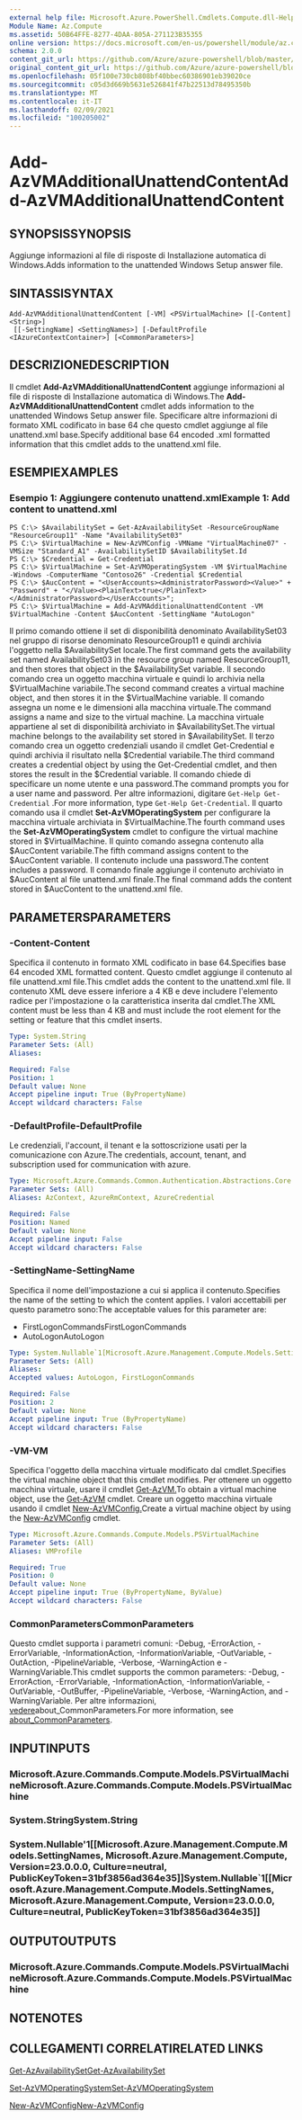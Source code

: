 ```yaml
---
external help file: Microsoft.Azure.PowerShell.Cmdlets.Compute.dll-Help.xml
Module Name: Az.Compute
ms.assetid: 50B64FFE-8277-4DAA-805A-271123B35355
online version: https://docs.microsoft.com/en-us/powershell/module/az.compute/add-azvmadditionalunattendcontent
schema: 2.0.0
content_git_url: https://github.com/Azure/azure-powershell/blob/master/src/Compute/Compute/help/Add-AzVMAdditionalUnattendContent.md
original_content_git_url: https://github.com/Azure/azure-powershell/blob/master/src/Compute/Compute/help/Add-AzVMAdditionalUnattendContent.md
ms.openlocfilehash: 05f100e730cb808bf40bbec60386901eb39020ce
ms.sourcegitcommit: c05d3d669b5631e526841f47b22513d78495350b
ms.translationtype: MT
ms.contentlocale: it-IT
ms.lasthandoff: 02/09/2021
ms.locfileid: "100205002"
---
```

# <span data-ttu-id="15898-101">Add-AzVMAdditionalUnattendContent</span><span class="sxs-lookup"><span data-stu-id="15898-101">Add-AzVMAdditionalUnattendContent</span></span>

## <span data-ttu-id="15898-102">SYNOPSIS</span><span class="sxs-lookup"><span data-stu-id="15898-102">SYNOPSIS</span></span>
<span data-ttu-id="15898-103">Aggiunge informazioni al file di risposte di Installazione automatica di Windows.</span><span class="sxs-lookup"><span data-stu-id="15898-103">Adds information to the unattended Windows Setup answer file.</span></span>

## <span data-ttu-id="15898-104">SINTASSI</span><span class="sxs-lookup"><span data-stu-id="15898-104">SYNTAX</span></span>

```
Add-AzVMAdditionalUnattendContent [-VM] <PSVirtualMachine> [[-Content] <String>]
 [[-SettingName] <SettingNames>] [-DefaultProfile <IAzureContextContainer>] [<CommonParameters>]
```

## <span data-ttu-id="15898-105">DESCRIZIONE</span><span class="sxs-lookup"><span data-stu-id="15898-105">DESCRIPTION</span></span>
<span data-ttu-id="15898-106">Il cmdlet **Add-AzVMAdditionalUnattendContent** aggiunge informazioni al file di risposte di Installazione automatica di Windows.</span><span class="sxs-lookup"><span data-stu-id="15898-106">The **Add-AzVMAdditionalUnattendContent** cmdlet adds information to the unattended Windows Setup answer file.</span></span>
<span data-ttu-id="15898-107">Specificare altre informazioni di formato XML codificato in base 64 che questo cmdlet aggiunge al file unattend.xml base.</span><span class="sxs-lookup"><span data-stu-id="15898-107">Specify additional base 64 encoded .xml formatted information that this cmdlet adds to the unattend.xml file.</span></span>

## <span data-ttu-id="15898-108">ESEMPI</span><span class="sxs-lookup"><span data-stu-id="15898-108">EXAMPLES</span></span>

### <span data-ttu-id="15898-109">Esempio 1: Aggiungere contenuto unattend.xml</span><span class="sxs-lookup"><span data-stu-id="15898-109">Example 1: Add content to unattend.xml</span></span>
```
PS C:\> $AvailabilitySet = Get-AzAvailabilitySet -ResourceGroupName "ResourceGroup11" -Name "AvailabilitySet03"
PS C:\> $VirtualMachine = New-AzVMConfig -VMName "VirtualMachine07" -VMSize "Standard_A1" -AvailabilitySetID $AvailabilitySet.Id 
PS C:\> $Credential = Get-Credential
PS C:\> $VirtualMachine = Set-AzVMOperatingSystem -VM $VirtualMachine  -Windows -ComputerName "Contoso26" -Credential $Credential
PS C:\> $AucContent = "<UserAccounts><AdministratorPassword><Value>" + "Password" + "</Value><PlainText>true</PlainText></AdministratorPassword></UserAccounts>";
PS C:\> $VirtualMachine = Add-AzVMAdditionalUnattendContent -VM $VirtualMachine -Content $AucContent -SettingName "AutoLogon"
```

<span data-ttu-id="15898-110">Il primo comando ottiene il set di disponibilità denominato AvailabilitySet03 nel gruppo di risorse denominato ResourceGroup11 e quindi archivia l'oggetto nella $AvailabilitySet locale.</span><span class="sxs-lookup"><span data-stu-id="15898-110">The first command gets the availability set named AvailabilitySet03 in the resource group named ResourceGroup11, and then stores that object in the $AvailabilitySet variable.</span></span>
<span data-ttu-id="15898-111">Il secondo comando crea un oggetto macchina virtuale e quindi lo archivia nella $VirtualMachine variabile.</span><span class="sxs-lookup"><span data-stu-id="15898-111">The second command creates a virtual machine object, and then stores it in the $VirtualMachine variable.</span></span>
<span data-ttu-id="15898-112">Il comando assegna un nome e le dimensioni alla macchina virtuale.</span><span class="sxs-lookup"><span data-stu-id="15898-112">The command assigns a name and size to the virtual machine.</span></span>
<span data-ttu-id="15898-113">La macchina virtuale appartiene al set di disponibilità archiviato in $AvailabilitySet.</span><span class="sxs-lookup"><span data-stu-id="15898-113">The virtual machine belongs to the availability set stored in $AvailabilitySet.</span></span>
<span data-ttu-id="15898-114">Il terzo comando crea un oggetto credenziali usando il cmdlet Get-Credential e quindi archivia il risultato nella $Credential variabile.</span><span class="sxs-lookup"><span data-stu-id="15898-114">The third command creates a credential object by using the Get-Credential cmdlet, and then stores the result in the $Credential variable.</span></span>
<span data-ttu-id="15898-115">Il comando chiede di specificare un nome utente e una password.</span><span class="sxs-lookup"><span data-stu-id="15898-115">The command prompts you for a user name and password.</span></span>
<span data-ttu-id="15898-116">Per altre informazioni, digitare `Get-Help Get-Credential` .</span><span class="sxs-lookup"><span data-stu-id="15898-116">For more information, type `Get-Help Get-Credential`.</span></span>
<span data-ttu-id="15898-117">Il quarto comando usa il cmdlet **Set-AzVMOperatingSystem** per configurare la macchina virtuale archiviata in $VirtualMachine.</span><span class="sxs-lookup"><span data-stu-id="15898-117">The fourth command uses the **Set-AzVMOperatingSystem** cmdlet to configure the virtual machine stored in $VirtualMachine.</span></span>
<span data-ttu-id="15898-118">Il quinto comando assegna contenuto alla $AucContent variabile.</span><span class="sxs-lookup"><span data-stu-id="15898-118">The fifth command assigns content to the $AucContent variable.</span></span>
<span data-ttu-id="15898-119">Il contenuto include una password.</span><span class="sxs-lookup"><span data-stu-id="15898-119">The content includes a password.</span></span>
<span data-ttu-id="15898-120">Il comando finale aggiunge il contenuto archiviato in $AucContent al file unattend.xml finale.</span><span class="sxs-lookup"><span data-stu-id="15898-120">The final command adds the content stored in $AucContent to the unattend.xml file.</span></span>

## <span data-ttu-id="15898-121">PARAMETERS</span><span class="sxs-lookup"><span data-stu-id="15898-121">PARAMETERS</span></span>

### <span data-ttu-id="15898-122">-Content</span><span class="sxs-lookup"><span data-stu-id="15898-122">-Content</span></span>
<span data-ttu-id="15898-123">Specifica il contenuto in formato XML codificato in base 64.</span><span class="sxs-lookup"><span data-stu-id="15898-123">Specifies base 64 encoded XML formatted content.</span></span>
<span data-ttu-id="15898-124">Questo cmdlet aggiunge il contenuto al file unattend.xml file.</span><span class="sxs-lookup"><span data-stu-id="15898-124">This cmdlet adds the content to the unattend.xml file.</span></span>
<span data-ttu-id="15898-125">Il contenuto XML deve essere inferiore a 4 KB e deve includere l'elemento radice per l'impostazione o la caratteristica inserita dal cmdlet.</span><span class="sxs-lookup"><span data-stu-id="15898-125">The XML content must be less than 4 KB and must include the root element for the setting or feature that this cmdlet inserts.</span></span>

```yaml
Type: System.String
Parameter Sets: (All)
Aliases:

Required: False
Position: 1
Default value: None
Accept pipeline input: True (ByPropertyName)
Accept wildcard characters: False
```

### <span data-ttu-id="15898-126">-DefaultProfile</span><span class="sxs-lookup"><span data-stu-id="15898-126">-DefaultProfile</span></span>
<span data-ttu-id="15898-127">Le credenziali, l'account, il tenant e la sottoscrizione usati per la comunicazione con Azure.</span><span class="sxs-lookup"><span data-stu-id="15898-127">The credentials, account, tenant, and subscription used for communication with azure.</span></span>

```yaml
Type: Microsoft.Azure.Commands.Common.Authentication.Abstractions.Core.IAzureContextContainer
Parameter Sets: (All)
Aliases: AzContext, AzureRmContext, AzureCredential

Required: False
Position: Named
Default value: None
Accept pipeline input: False
Accept wildcard characters: False
```

### <span data-ttu-id="15898-128">-SettingName</span><span class="sxs-lookup"><span data-stu-id="15898-128">-SettingName</span></span>
<span data-ttu-id="15898-129">Specifica il nome dell'impostazione a cui si applica il contenuto.</span><span class="sxs-lookup"><span data-stu-id="15898-129">Specifies the name of the setting to which the content applies.</span></span>
<span data-ttu-id="15898-130">I valori accettabili per questo parametro sono:</span><span class="sxs-lookup"><span data-stu-id="15898-130">The acceptable values for this parameter are:</span></span>
- <span data-ttu-id="15898-131">FirstLogonCommands</span><span class="sxs-lookup"><span data-stu-id="15898-131">FirstLogonCommands</span></span>
- <span data-ttu-id="15898-132">AutoLogon</span><span class="sxs-lookup"><span data-stu-id="15898-132">AutoLogon</span></span>

```yaml
Type: System.Nullable`1[Microsoft.Azure.Management.Compute.Models.SettingNames]
Parameter Sets: (All)
Aliases:
Accepted values: AutoLogon, FirstLogonCommands

Required: False
Position: 2
Default value: None
Accept pipeline input: True (ByPropertyName)
Accept wildcard characters: False
```

### <span data-ttu-id="15898-133">-VM</span><span class="sxs-lookup"><span data-stu-id="15898-133">-VM</span></span>
<span data-ttu-id="15898-134">Specifica l'oggetto della macchina virtuale modificato dal cmdlet.</span><span class="sxs-lookup"><span data-stu-id="15898-134">Specifies the virtual machine object that this cmdlet modifies.</span></span>
<span data-ttu-id="15898-135">Per ottenere un oggetto macchina virtuale, usare il cmdlet [Get-AzVM.](./Get-AzVM.md)</span><span class="sxs-lookup"><span data-stu-id="15898-135">To obtain a virtual machine object, use the [Get-AzVM](./Get-AzVM.md) cmdlet.</span></span>
<span data-ttu-id="15898-136">Creare un oggetto macchina virtuale usando il cmdlet [New-AzVMConfig.](./New-AzVMConfig.md)</span><span class="sxs-lookup"><span data-stu-id="15898-136">Create a virtual machine object by using the [New-AzVMConfig](./New-AzVMConfig.md) cmdlet.</span></span>

```yaml
Type: Microsoft.Azure.Commands.Compute.Models.PSVirtualMachine
Parameter Sets: (All)
Aliases: VMProfile

Required: True
Position: 0
Default value: None
Accept pipeline input: True (ByPropertyName, ByValue)
Accept wildcard characters: False
```

### <span data-ttu-id="15898-137">CommonParameters</span><span class="sxs-lookup"><span data-stu-id="15898-137">CommonParameters</span></span>
<span data-ttu-id="15898-138">Questo cmdlet supporta i parametri comuni: -Debug, -ErrorAction, -ErrorVariable, -InformationAction, -InformationVariable, -OutVariable, -OutAction, -PipelineVariable, -Verbose, -WarningAction e -WarningVariable.</span><span class="sxs-lookup"><span data-stu-id="15898-138">This cmdlet supports the common parameters: -Debug, -ErrorAction, -ErrorVariable, -InformationAction, -InformationVariable, -OutVariable, -OutBuffer, -PipelineVariable, -Verbose, -WarningAction, and -WarningVariable.</span></span> <span data-ttu-id="15898-139">Per altre informazioni, [vedere](http://go.microsoft.com/fwlink/?LinkID=113216)about_CommonParameters.</span><span class="sxs-lookup"><span data-stu-id="15898-139">For more information, see [about_CommonParameters](http://go.microsoft.com/fwlink/?LinkID=113216).</span></span>

## <span data-ttu-id="15898-140">INPUT</span><span class="sxs-lookup"><span data-stu-id="15898-140">INPUTS</span></span>

### <span data-ttu-id="15898-141">Microsoft.Azure.Commands.Compute.Models.PSVirtualMachine</span><span class="sxs-lookup"><span data-stu-id="15898-141">Microsoft.Azure.Commands.Compute.Models.PSVirtualMachine</span></span>

### <span data-ttu-id="15898-142">System.String</span><span class="sxs-lookup"><span data-stu-id="15898-142">System.String</span></span>

### <span data-ttu-id="15898-143">System.Nullable'1[[Microsoft.Azure.Management.Compute.Models.SettingNames, Microsoft.Azure.Management.Compute, Version=23.0.0.0, Culture=neutral, PublicKeyToken=31bf3856ad364e35]]</span><span class="sxs-lookup"><span data-stu-id="15898-143">System.Nullable\`1[[Microsoft.Azure.Management.Compute.Models.SettingNames, Microsoft.Azure.Management.Compute, Version=23.0.0.0, Culture=neutral, PublicKeyToken=31bf3856ad364e35]]</span></span>

## <span data-ttu-id="15898-144">OUTPUT</span><span class="sxs-lookup"><span data-stu-id="15898-144">OUTPUTS</span></span>

### <span data-ttu-id="15898-145">Microsoft.Azure.Commands.Compute.Models.PSVirtualMachine</span><span class="sxs-lookup"><span data-stu-id="15898-145">Microsoft.Azure.Commands.Compute.Models.PSVirtualMachine</span></span>

## <span data-ttu-id="15898-146">NOTE</span><span class="sxs-lookup"><span data-stu-id="15898-146">NOTES</span></span>

## <span data-ttu-id="15898-147">COLLEGAMENTI CORRELATI</span><span class="sxs-lookup"><span data-stu-id="15898-147">RELATED LINKS</span></span>

[<span data-ttu-id="15898-148">Get-AzAvailabilitySet</span><span class="sxs-lookup"><span data-stu-id="15898-148">Get-AzAvailabilitySet</span></span>](./Get-AzAvailabilitySet.md)

[<span data-ttu-id="15898-149">Set-AzVMOperatingSystem</span><span class="sxs-lookup"><span data-stu-id="15898-149">Set-AzVMOperatingSystem</span></span>](./Set-AzVMOperatingSystem.md)

[<span data-ttu-id="15898-150">New-AzVMConfig</span><span class="sxs-lookup"><span data-stu-id="15898-150">New-AzVMConfig</span></span>](./New-AzVMConfig.md)

